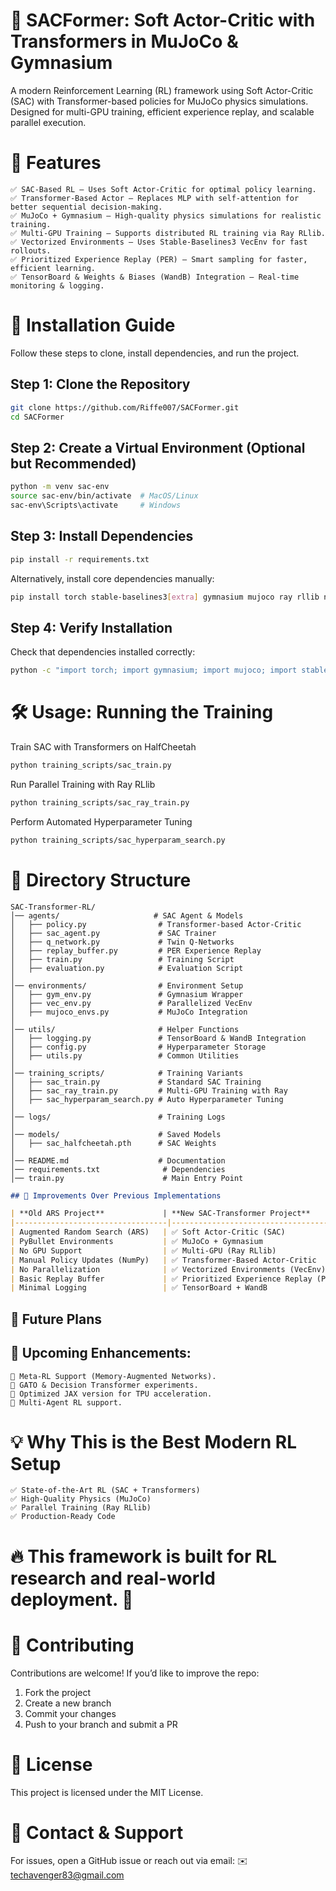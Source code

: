 # 🚀 SACFormer: Soft Actor-Critic with Transformers in MuJoCo & Gymnasium
A modern Reinforcement Learning (RL) framework using Soft Actor-Critic (SAC) with Transformer-based policies for MuJoCo physics simulations. Designed for multi-GPU training, efficient experience replay, and scalable parallel execution.

# 📌 Features
    ✅ SAC-Based RL – Uses Soft Actor-Critic for optimal policy learning.
    ✅ Transformer-Based Actor – Replaces MLP with self-attention for better sequential decision-making.
    ✅ MuJoCo + Gymnasium – High-quality physics simulations for realistic training.
    ✅ Multi-GPU Training – Supports distributed RL training via Ray RLlib.
    ✅ Vectorized Environments – Uses Stable-Baselines3 VecEnv for fast rollouts.
    ✅ Prioritized Experience Replay (PER) – Smart sampling for faster, efficient learning.
    ✅ TensorBoard & Weights & Biases (WandB) Integration – Real-time monitoring & logging.

# 💾 Installation Guide
Follow these steps to clone, install dependencies, and run the project.

## Step 1: Clone the Repository
```bash
git clone https://github.com/Riffe007/SACFormer.git
cd SACFormer
```
## Step 2: Create a Virtual Environment (Optional but Recommended)
```bash
python -m venv sac-env
source sac-env/bin/activate  # MacOS/Linux
sac-env\Scripts\activate     # Windows
```
## Step 3: Install Dependencies
```bash
pip install -r requirements.txt
```
Alternatively, install core dependencies manually:

```bash
pip install torch stable-baselines3[extra] gymnasium mujoco ray rllib numpy wandb
```
## Step 4: Verify Installation
Check that dependencies installed correctly:

```bash
python -c "import torch; import gymnasium; import mujoco; import stable_baselines3; print('✅ Installation successful!')"
```
# 🛠️ Usage: Running the Training
Train SAC with Transformers on HalfCheetah
```bash
python training_scripts/sac_train.py
```
Run Parallel Training with Ray RLlib
```bash
python training_scripts/sac_ray_train.py
```
Perform Automated Hyperparameter Tuning
```bash
python training_scripts/sac_hyperparam_search.py
```
# 📂 Directory Structure

```plaintext
SAC-Transformer-RL/
│── agents/                     # SAC Agent & Models
│   ├── policy.py                # Transformer-based Actor-Critic
│   ├── sac_agent.py             # SAC Trainer
│   ├── q_network.py             # Twin Q-Networks
│   ├── replay_buffer.py         # PER Experience Replay
│   ├── train.py                 # Training Script
│   ├── evaluation.py            # Evaluation Script
│
│── environments/                # Environment Setup
│   ├── gym_env.py               # Gymnasium Wrapper
│   ├── vec_env.py               # Parallelized VecEnv
│   ├── mujoco_envs.py           # MuJoCo Integration
│
│── utils/                       # Helper Functions
│   ├── logging.py               # TensorBoard & WandB Integration
│   ├── config.py                # Hyperparameter Storage
│   ├── utils.py                 # Common Utilities
│
│── training_scripts/            # Training Variants
│   ├── sac_train.py             # Standard SAC Training
│   ├── sac_ray_train.py         # Multi-GPU Training with Ray
│   ├── sac_hyperparam_search.py # Auto Hyperparameter Tuning
│
│── logs/                        # Training Logs
│
│── models/                      # Saved Models
│   ├── sac_halfcheetah.pth      # SAC Weights
│
│── README.md                    # Documentation
│── requirements.txt              # Dependencies
│── train.py                      # Main Entry Point
```

```markdown
## 🔬 Improvements Over Previous Implementations

| **Old ARS Project**             | **New SAC-Transformer Project**         |
|----------------------------------|-----------------------------------------|
| Augmented Random Search (ARS)   | ✅ Soft Actor-Critic (SAC)              |
| PyBullet Environments           | ✅ MuJoCo + Gymnasium                   |
| No GPU Support                  | ✅ Multi-GPU (Ray RLlib)                |
| Manual Policy Updates (NumPy)   | ✅ Transformer-Based Actor-Critic       |
| No Parallelization              | ✅ Vectorized Environments (VecEnv)     |
| Basic Replay Buffer             | ✅ Prioritized Experience Replay (PER)  |
| Minimal Logging                 | ✅ TensorBoard + WandB                  |
```
## 🔮 Future Plans
## 🚀 Upcoming Enhancements:

    🔹 Meta-RL Support (Memory-Augmented Networks).
    🔹 GATO & Decision Transformer experiments.
    🔹 Optimized JAX version for TPU acceleration.
    🔹 Multi-Agent RL support.
# 💡 Why This is the Best Modern RL Setup
    ✅ State-of-the-Art RL (SAC + Transformers)
    ✅ High-Quality Physics (MuJoCo)
    ✅ Parallel Training (Ray RLlib)
    ✅ Production-Ready Code

# 🔥 This framework is built for RL research and real-world deployment. 🚀

# 🤝 Contributing
Contributions are welcome! If you’d like to improve the repo:

1. Fork the project
2. Create a new branch
3. Commit your changes
4. Push to your branch and submit a PR
# 📜 License
This project is licensed under the MIT License.

# 📩 Contact & Support
For issues, open a GitHub issue or reach out via email:
✉️ techavenger83@gmail.com

